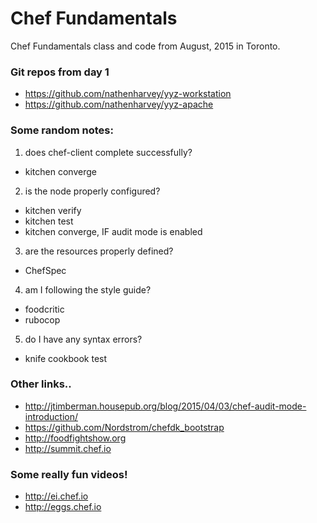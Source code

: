 # Chef Fundamentals

Chef Fundamentals class and code from August, 2015 in Toronto.

### Git repos from day 1

* https://github.com/nathenharvey/yyz-workstation
* https://github.com/nathenharvey/yyz-apache

### Some random notes:

1.  does chef-client complete successfully?

  * kitchen converge

2.  is the node properly configured?

  * kitchen verify
  * kitchen test
  * kitchen converge, IF audit mode is enabled

3.  are the resources properly defined?

  * ChefSpec

4.  am I following the style guide?

  * foodcritic
  * rubocop

5.  do I have any syntax errors?

  * knife cookbook test

### Other links..

* http://jtimberman.housepub.org/blog/2015/04/03/chef-audit-mode-introduction/
* https://github.com/Nordstrom/chefdk_bootstrap
* http://foodfightshow.org
* http://summit.chef.io

### Some really fun videos!

* http://ei.chef.io
* http://eggs.chef.io
